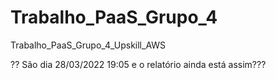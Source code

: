 # Trabalho_PaaS_Grupo_4
Trabalho_PaaS_Grupo_4_Upskill_AWS


?? São dia 28/03/2022 19:05 e o relatório ainda está assim???
